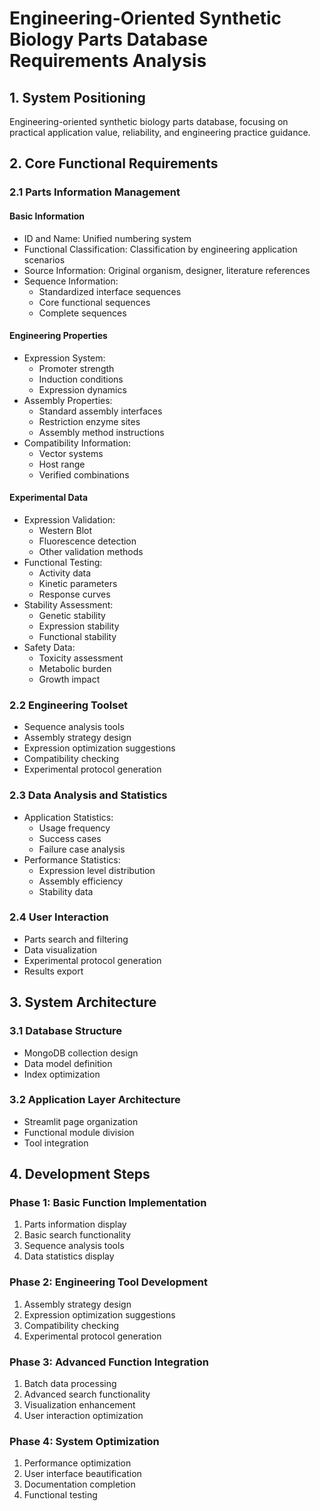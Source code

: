 # Engineering-Oriented Synthetic Biology Parts Database Requirements Analysis

## 1. System Positioning
Engineering-oriented synthetic biology parts database, focusing on practical application value, reliability, and engineering practice guidance.

## 2. Core Functional Requirements

### 2.1 Parts Information Management
#### Basic Information
- ID and Name: Unified numbering system
- Functional Classification: Classification by engineering application scenarios
- Source Information: Original organism, designer, literature references
- Sequence Information:
  - Standardized interface sequences
  - Core functional sequences
  - Complete sequences

#### Engineering Properties
- Expression System:
  - Promoter strength
  - Induction conditions
  - Expression dynamics
- Assembly Properties:
  - Standard assembly interfaces
  - Restriction enzyme sites
  - Assembly method instructions
- Compatibility Information:
  - Vector systems
  - Host range
  - Verified combinations

#### Experimental Data
- Expression Validation:
  - Western Blot
  - Fluorescence detection
  - Other validation methods
- Functional Testing:
  - Activity data
  - Kinetic parameters
  - Response curves
- Stability Assessment:
  - Genetic stability
  - Expression stability
  - Functional stability
- Safety Data:
  - Toxicity assessment
  - Metabolic burden
  - Growth impact

### 2.2 Engineering Toolset
- Sequence analysis tools
- Assembly strategy design
- Expression optimization suggestions
- Compatibility checking
- Experimental protocol generation

### 2.3 Data Analysis and Statistics
- Application Statistics:
  - Usage frequency
  - Success cases
  - Failure case analysis
- Performance Statistics:
  - Expression level distribution
  - Assembly efficiency
  - Stability data

### 2.4 User Interaction
- Parts search and filtering
- Data visualization
- Experimental protocol generation
- Results export

## 3. System Architecture

### 3.1 Database Structure
- MongoDB collection design
- Data model definition
- Index optimization

### 3.2 Application Layer Architecture
- Streamlit page organization
- Functional module division
- Tool integration

## 4. Development Steps

### Phase 1: Basic Function Implementation
1. Parts information display
2. Basic search functionality
3. Sequence analysis tools
4. Data statistics display

### Phase 2: Engineering Tool Development
1. Assembly strategy design
2. Expression optimization suggestions
3. Compatibility checking
4. Experimental protocol generation

### Phase 3: Advanced Function Integration
1. Batch data processing
2. Advanced search functionality
3. Visualization enhancement
4. User interaction optimization

### Phase 4: System Optimization
1. Performance optimization
2. User interface beautification
3. Documentation completion
4. Functional testing 